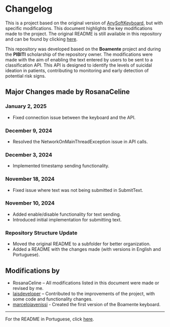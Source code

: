 # Changelog

This is a project based on the original version of [AnySoftKeyboard](https://github.com/AnySoftKeyboard/AnySoftKeyboard), but with specific modifications. This document highlights the key modifications made to the project. The original README is still available in this repository and can be found by clicking [here](./original_readme/README.md). 

This repository was developed based on the <strong>Boamente</strong> project and during the <strong>PIBITI</strong> scholarship of the repository owner. The modifications were made with the aim of enabling the text entered by users to be sent to a classification API. This API is designed to identify the levels of suicidal ideation in patients, contributing to monitoring and early detection of potential risk signs.

## Major Changes made by RosanaCeline

### January 2, 2025
* Fixed connection issue between the keyboard and the API.

### December 9, 2024
* Resolved the NetworkOnMainThreadException issue in API calls.

### December 3, 2024
* Implemented timestamp sending functionality.

### November 18, 2024
* Fixed issue where text was not being submitted in SubmitText.

### November 10, 2024
* Added enable/disable functionality for text sending.
* Introduced initial implementation for submitting text.

### Repository Structure Update
* Moved the original README to a subfolder for better organization.
* Added a README with the changes made (with versions in English and Portuguese).

## Modifications by
* RosanaCeline – All modifications listed in this document were made or revised by me.
* [laisdeveloper](https://github.com/laisdeveloper) – Contributed to the improvements of the project, with some code and functionality changes.
* [marceloiavenissi](https://github.com/marceloiavenissi) - Created the first version of the Boamente keyboard.

---

For the README in Portuguese, click [here](./README-ptBR.md).
